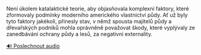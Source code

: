 
Není úkolem katalaktické teorie, aby objasňovala komplexní faktory, které zformovaly podmínky moderního amerického vlastnictví půdy. Ať už byly tyto faktory jakékoli, přinesly stav, v němž spousta majitelů půdy a dřevařských podniků mohla oprávněně považovat škody, které vyplývaly ze zanedbávání ochrany půdy a lesů, za negativní externality.

[🔊 Poslechnout audio](/data/7-paragraphs/audio/chapter_127/para_001-Nen-kolem-katalaktick-teorie-aby-objasovala-k.mp3)
